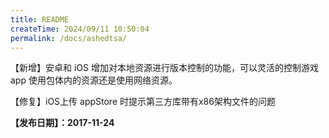 ```yaml
---
title: README
createTime: 2024/09/11 10:50:04
permalink: /docs/ashedtsa/
---
```

【新增】安卓和 iOS 增加对本地资源进行版本控制的功能，可以灵活的控制游戏 app 使用包体内的资源还是使用网络资源。

【修复】iOS上传 appStore 时提示第三方库带有x86架构文件的问题

**【发布日期】：2017-11-24**
